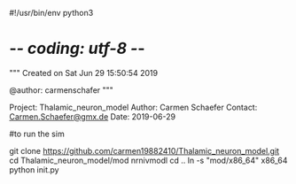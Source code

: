 #!/usr/bin/env python3
# -*- coding: utf-8 -*-
"""
Created on Sat Jun 29 15:50:54 2019

@author: carmenschafer
"""

Project: Thalamic_neuron_model
Author: Carmen Schaefer
Contact: Carmen.Schaefer@gmx.de
Date: 2019-06-29

#to run the sim

git clone https://github.com/carmen19882410/Thalamic_neuron_model.git
cd Thalamic_neuron_model/mod
nrnivmodl 
cd ..
ln -s "mod/x86_64" x86_64
python init.py

